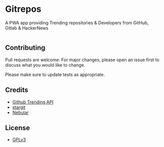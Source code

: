 # Gitrepos

A PWA app providing Trending repositories & Developers from GitHub, Gitlab & HackerNews 






```python

```

## Contributing
Pull requests are welcome. For major changes, please open an issue first to discuss what you would like to change.

Please make sure to update tests as appropriate.

## Credits
* [Github Trending API](https://github.com/huchenme/github-trending-api)
* [stargit](https://stargit.xyz/)
* [Nebular](https://akveo.github.io/nebular)

## License
* [GPLv3](https://www.gnu.org/licenses/gpl-3.0.en.html)
